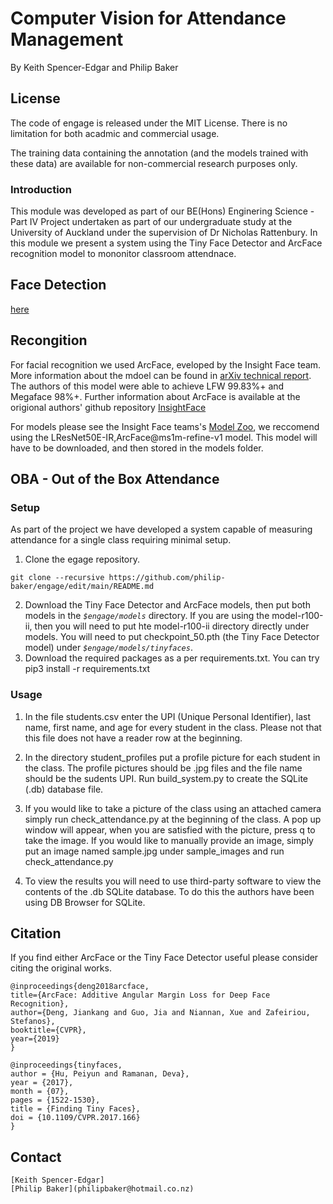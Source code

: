 # Computer Vision for Attendance Management

By Keith Spencer-Edgar and Philip Baker 

## License

The code of engage is released under the MIT License. There is no limitation for both acadmic and commercial usage.

The training data containing the annotation (and the models trained with these data) are available for non-commercial research purposes only.

### Introduction

This module was developed as part of our BE(Hons) Enginering Science - Part IV Project undertaken as part of our undergraduate study at the University of Auckland under the supervision of Dr Nicholas Rattenbury. In this module we present a system using the Tiny Face Detector and ArcFace recognition model to mononitor classroom attendnace. 

## Face Detection

[here](https://drive.google.com/file/d/1V8c8xkMrQaCnd3MVChvJ2Ge-DUfXPHNu/view)

## Recongition

For facial recognition we used ArcFace, eveloped by the Insight Face team. More information about the mdoel can be found in [arXiv technical report](https://arxiv.org/abs/1801.07698). The authors of this model were able to achieve LFW 99.83%+ and Megaface 98%+. Further information about ArcFace is available at the origional authors' github repository [InsightFace](https://github.com/deepinsight/insightface/blob/master/README.md)

For models please see the Insight Face teams's 
[Model Zoo](https://github.com/deepinsight/insightface/wiki/Model-Zoo), we reccomend using the LResNet50E-IR,ArcFace@ms1m-refine-v1 model.  This model will have to be downloaded, and then stored in the models folder. 


## OBA - Out of the Box Attendance
### Setup 
As part of the project we have developed a system capable of measuring attendance for a single class requiring minimal setup. 
1. Clone the egage repository.
```
git clone --recursive https://github.com/philip-baker/engage/edit/main/README.md
```
2. Download the Tiny Face Detector and ArcFace models, then put both models in the *`$engage/models`* directory. If you are using the model-r100-ii, then you will need to put hte model-r100-ii directory directly under models. You will need to put checkpoint_50.pth (the Tiny Face Detector model) under *`$engage/models/tinyfaces`*.
3. Download the required packages as a per requirements.txt. You can try pip3 install -r requirements.txt
### Usage
1. In the file students.csv enter the UPI (Unique Personal Identifier), last name, first name, and age for every student in the class. Please not that this file does not have a reader row at the beginning. 

2. In the directory student_profiles put a profile picture for each student in the class. The profile pictures should be .jpg files and the file name should be the sudents UPI. Run build_system.py to create the SQLite (.db) database file.

3. If you would like to take a picture of the class using an attached camera simply run check_attendance.py at the beginning of the class. A pop up window will appear, when you are satisfied with the picture, press q to take the image. If you would like to manually provide an image, simply put an image named sample.jpg under sample_images and run check_attendance.py

4. To view the results you will need to use third-party software to view the contents of the .db SQLite database.  To do this the authors have been using DB Browser for SQLite. 



## Citation

If you find either ArcFace or the Tiny Face Detector useful please consider citing the original works.

```
@inproceedings{deng2018arcface,
title={ArcFace: Additive Angular Margin Loss for Deep Face Recognition},
author={Deng, Jiankang and Guo, Jia and Niannan, Xue and Zafeiriou, Stefanos},
booktitle={CVPR},
year={2019}
}

@inproceedings{tinyfaces,
author = {Hu, Peiyun and Ramanan, Deva},
year = {2017},
month = {07},
pages = {1522-1530},
title = {Finding Tiny Faces},
doi = {10.1109/CVPR.2017.166}
}
```

## Contact

```
[Keith Spencer-Edgar]
[Philip Baker](philipbaker@hotmail.co.nz)



